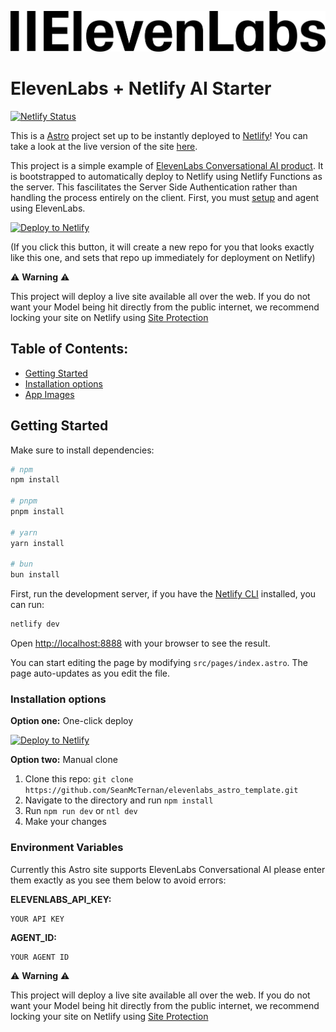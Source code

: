 ![ElevenLabs & Netlify](public/images/elevenlabs-logo-black.svg)

# ElevenLabs + Netlify AI Starter

[![Netlify Status](https://api.netlify.com/api/v1/badges/fc2346fb-8a56-40c8-abd7-55ce294f0ef6/deploy-status)](https://app.netlify.com/projects/elevenlabs-ai-chat/deploys)

This is a [Astro](https://astro.build/) project set up to be instantly deployed to [Netlify](https://www.netlify.com/)! You can take a look at the live version of the site [here](https://elevenlabs-ai-chat.netlify.app).

This project is a simple example of [ElevenLabs Conversational AI product](https://elevenlabs.io/docs/conversational-ai/overview). It is bootstrapped to automatically deploy to Netlify using Netlify Functions as the server. This fascilitates the Server Side Authentication rather than handling the process entirely on the client. First, you must [setup](https://elevenlabs.io/docs/conversational-ai/overview) and agent using ElevenLabs. 

[![Deploy to Netlify](https://www.netlify.com/img/deploy/button.svg)](https://app.netlify.com/start/deploy?repository=https://github.com/SeanMcTernan/elevenlabs_astro_template&utm_source=github)

(If you click this button, it will create a new repo for you that looks exactly like this one, and sets that repo up immediately for deployment on Netlify)

⚠️ **Warning** ⚠️

This project will deploy a live site available all over the web. If you do not want your Model being hit directly from the public internet, we recommend locking your site on Netlify using [Site Protection](https://docs.netlify.com/security/secure-access-to-sites/site-protection/#basic-password-protection-versus-team-login-protection)

## Table of Contents:

- [Getting Started](#getting-started)
- [Installation options](#installation-options)
- [App Images](#app-images)
  
## Getting Started

Make sure to install dependencies:

```bash
# npm
npm install

# pnpm
pnpm install

# yarn
yarn install

# bun
bun install
```

First, run the development server,
if you have the [Netlify CLI](https://github.com/netlify/cli) installed, you can run:

```bash
netlify dev
```

Open [http://localhost:8888](http://localhost:8888) with your browser to see the result.

You can start editing the page by modifying `src/pages/index.astro`. The page auto-updates as you edit the file.

### Installation options

**Option one:** One-click deploy

[![Deploy to Netlify](https://www.netlify.com/img/deploy/button.svg)](https://app.netlify.com/start/deploy?repository=https://github.com/SeanMcTernan/elevenlabs_astro_template)

**Option two:** Manual clone

1. Clone this repo: `git clone https://github.com/SeanMcTernan/elevenlabs_astro_template.git`
2. Navigate to the directory and run `npm install`
3. Run `npm run dev` or `ntl dev`
4. Make your changes

### Environment Variables

Currently this Astro site supports ElevenLabs Conversational AI please enter them exactly as you see them below to avoid errors:

**ELEVENLABS_API_KEY:** 
```
YOUR API KEY
```

**AGENT_ID:** 
```
YOUR AGENT ID
```
⚠️ **Warning** ⚠️

This project will deploy a live site available all over the web. If you do not want your Model being hit directly from the public internet, we recommend locking your site on Netlify using [Site Protection](https://docs.netlify.com/security/secure-access-to-sites/site-protection/#basic-password-protection-versus-team-login-protection)

